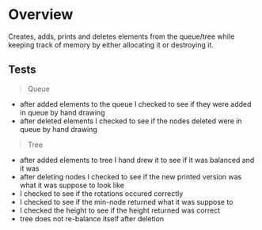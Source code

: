 # Overview

Creates, adds, prints and deletes elements from the queue/tree while keeping track of memory by either allocating it or destroying it.

## Tests

> Queue

- after added elements to the queue I checked to see if they were added in queue by hand drawing
- after deleted elements I checked to see if the nodes deleted were in queue by hand drawing

> Tree

- after added elements to tree I hand drew it to see if it was balanced and it was
- after deleting nodes I checked to see if the new printed version was what it was suppose to look like
- I checked to see if the rotations occured correctly
- I checked to see if the min-node returned what it was suppose to
- I checked the height to see if the height returned was correct
- tree does not re-balance itself after deletion
